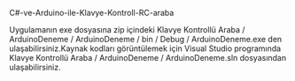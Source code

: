 C#-ve-Arduino-ile-Klavye-Kontroll-RC-araba

Uygulamanın exe dosyasına zip içindeki Klavye Kontrollü Araba / ArduinoDeneme / ArduinoDeneme / bin / Debug / ArduinoDeneme.exe den ulaşabilirsiniz.Kaynak kodları görüntülemek için Visual Studio programında Klavye Kontrollü Araba / ArduinoDeneme / ArduinoDeneme.sln dosyasından ulaşabilirsiniz.
